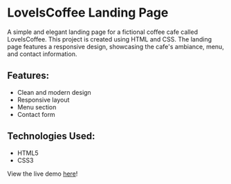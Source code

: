 # LoveIsCoffee Landing Page
A simple and elegant landing page for a fictional coffee cafe called LoveIsCoffee. This project is created using HTML and CSS. The landing page features a responsive design, showcasing the cafe's ambiance, menu, and contact information.

## Features:
- Clean and modern design
- Responsive layout
- Menu section
- Contact form
## Technologies Used:
- HTML5
- CSS3

View the live demo [here]()!
